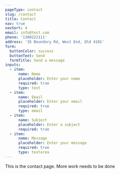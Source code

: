 ```yaml
---
pageType: contact
slug: /contact
title: Contact
nav: true
navSort: 4
email: info@test.com
phone: '1300222111'
address: '35 Boundary Rd, West End, Qld 4101'
form:
  buttonColor: success
  buttonText: Send
  formTitle: Send a message
inputs:
  - item:
      name: Name
      placeholder: Enter your name
      required: true
      type: text
  - item:
      name: Email
      placeholder: Enter your email
      required: true
      type: email
  - item:
      name: Subject
      placeholder: Enter a subject
      required: true
  - item:
      name: Message
      placeholder: Enter your message
      required: true
      type: textarea
---
```

This is the contact page. More work needs to be done

